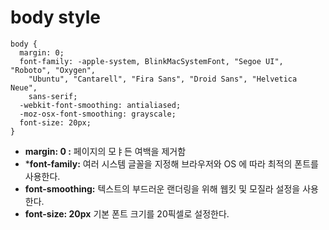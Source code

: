 body style
===
```
body {
  margin: 0;
  font-family: -apple-system, BlinkMacSystemFont, "Segoe UI", "Roboto", "Oxygen",
    "Ubuntu", "Cantarell", "Fira Sans", "Droid Sans", "Helvetica Neue",
    sans-serif;
  -webkit-font-smoothing: antialiased;
  -moz-osx-font-smoothing: grayscale;
  font-size: 20px;
}

```
- **margin: 0 :** 페이지의 모ㅑ든 여백을 제거함
- ***font-family:** 여러 시스템 글꼴을 지정해 브라우저와 OS 에 따라 최적의 폰트를 사용한다.
- **font-smoothing:** 텍스트의 부드러운 랜더링을 위해 웹킷 및 모질라 설정을 사용한다.
- **font-size: 20px** 기본 폰트 크기를 20픽셀로 설정한다.

